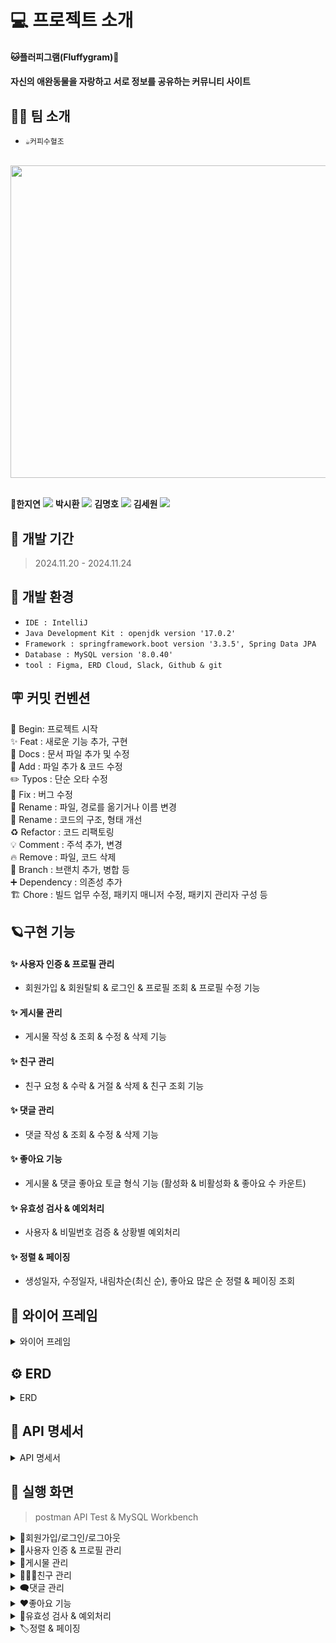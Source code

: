 # 💻 프로젝트 소개
#### **🐱플러피그램(Fluffygram)🐶**
#### 자신의 애완동물을 자랑하고 서로 정보를 공유하는 커뮤니티 사이트


## 👨‍💻 팀 소개
- `☕커피수혈조` <br>
<br>
<img src="https://github.com/user-attachments/assets/953b8b0f-564d-4560-b92c-79752cf1ca05" width="550" height="500"/>

<br> **🔗한지연** <a href="https://github.com/j-hann"><img src="https://img.shields.io/badge/Github-181717?style=for-the-badge&logo=Github&logoColor=white"></a>
**박시환** <a href="https://github.com/baksihwan"><img src="https://img.shields.io/badge/Github-181717?style=for-the-badge&logo=Github&logoColor=white"></a>
**김명호** <a href="https://github.com/KimMyungHo919"><img src="https://img.shields.io/badge/Github-181717?style=for-the-badge&logo=Github&logoColor=white"></a>
**김세원** <a href="https://github.com/taketheking"><img src="https://img.shields.io/badge/Github-181717?style=for-the-badge&logo=Github&logoColor=white"></a>

## 🚀 개발 기간
> 2024.11.20 - 2024.11.24


## 🌱 개발 환경
- `IDE : IntelliJ`
- `Java Development Kit : openjdk version '17.0.2'`
- `Framework : springframework.boot version '3.3.5', Spring Data JPA`
- `Database : MySQL version '8.0.40'`
- `tool : Figma, ERD Cloud, Slack, Github & git`

## 🪧 커밋 컨벤션
🎉 Begin: 프로젝트 시작 <br>
✨ Feat : 새로운 기능 추가, 구현<br>
📝 Docs : 문서 파일 추가 및 수정<br>
🔧 Add :  파일 추가 & 코드 수정<br>
✏️ Typos : 단순 오타 수정<br>
🐛 Fix : 버그 수정<br>
🚚 Rename : 파일, 경로를 옮기거나 이름 변경<br>
🎨 Rename : 코드의 구조, 형태 개선<br>
♻️ Refactor : 코드 리팩토링<br>
💡 Comment : 주석 추가, 변경<br>
🔥 Remove : 파일, 코드 삭제<br>
🔀 Branch : 브랜치 추가, 병합 등<br>
➕ Dependency : 의존성 추가<br>
🏗️ Chore : 빌드 업무 수정, 패키지 매니저 수정, 패키지 관리자 구성 등

## 🪐구현 기능

#### **✨ 사용자 인증 & 프로필 관리**
* 회원가입 & 회원탈퇴 & 로그인 & 프로필 조회 & 프로필 수정 기능
  
#### **✨ 게시물 관리**
* 게시물 작성 & 조회 & 수정 & 삭제 기능

#### **✨ 친구 관리**
* 친구 요청 & 수락 & 거절 & 삭제 & 친구 조회 기능

#### **✨ 댓글 관리**
* 댓글 작성 & 조회 & 수정 & 삭제 기능

#### **✨ 좋아요 기능**
* 게시물 & 댓글 좋아요 토글 형식 기능 (활성화 & 비활성화 & 좋아요 수 카운트)

#### **✨ 유효성 검사 & 예외처리**
* 사용자 & 비밀번호 검증 & 상황별 예외처리

#### **✨ 정렬 & 페이징**
* 생성일자, 수정일자, 내림차순(최신 순), 좋아요 많은 순 정렬 & 페이징 조회


## 📅 와이어 프레임
<details>
<summary>와이어 프레임</summary>

![image](https://github.com/user-attachments/assets/70632c8e-55c6-4c0c-9501-abe9b8194a1d)
![image](https://github.com/user-attachments/assets/e258d084-2ca2-46f8-886d-8bba94ae4c12)
![image](https://github.com/user-attachments/assets/80196432-b058-4554-bc09-8fb220da951c)
![image](https://github.com/user-attachments/assets/6891a9d1-5d89-458e-84af-55c9cfc7ea0f)
![image](https://github.com/user-attachments/assets/16128539-d75c-4c11-bb5a-69c977557310)
![image](https://github.com/user-attachments/assets/04812178-81a8-4331-bcfa-00d00a91d51d)


</details>

## ⚙️ ERD
<details>
<summary>ERD</summary>
  
![ERD 최종본](https://github.com/user-attachments/assets/54855e87-0072-488f-97f6-3553fa422b13)

</details>
  

## 📑 API 명세서
<details>
<summary>API 명세서</summary>
<br/>


## user
![image](https://github.com/user-attachments/assets/77ea07e7-38fd-4484-a47e-fa4f497e5803)
![image](https://github.com/user-attachments/assets/95f57699-3c8d-4d7c-b9ba-7d5d4aabba21)


## friend
![image](https://github.com/user-attachments/assets/1dc8caa1-a5ec-4859-9d67-62f866ac5ea3)


## board
![image](https://github.com/user-attachments/assets/ec9eea73-87ef-4c06-a1b6-0e24fbf9024c)


## comment
![image](https://github.com/user-attachments/assets/9b37ae68-7b7d-45f5-a0e0-e0f5d74d6093)


## image_file
![image](https://github.com/user-attachments/assets/622e5b1e-6ac3-47f8-b642-f74ab63c4abb)


## boardlike
![게시물 좋아요 API 수정본](https://github.com/user-attachments/assets/d95a5785-2e93-4f19-8381-0b5b4d6e6715)

## commentLike
![댓글 좋아요 API 수정본](https://github.com/user-attachments/assets/226f5904-278e-4b97-8c2d-f8ca149cf545)

</details>

## 🌟 실행 화면
> postman API Test &  MySQL Workbench
<details>
<summary> 🙋회원가입/로그인/로그아웃</summary>
  
#### ⭐ 회원가입
![image](https://github.com/user-attachments/assets/59ffd3c6-acde-460d-8604-9513bed12463)
#### ⭐ 로그인
![로그인](https://github.com/user-attachments/assets/e34db8a9-da0d-4da7-afb5-703a07eb14ef)
#### ⭐ 로그아웃
![로그아웃](https://github.com/user-attachments/assets/41e80a63-9e32-43e6-ba09-70fd9048883e)

</details>

<details>
<summary> 👩사용자 인증 & 프로필 관리</summary>
  
#### ⭐ 본인 사용자 조회
![image](https://github.com/user-attachments/assets/4bcb278d-caea-412b-8dfc-d1dedee90837)
#### ⭐ 다른 사용자 조회
![image](https://github.com/user-attachments/assets/d2fcb659-4b96-45db-85a5-b69b621c4e3d)
#### ⭐ 사용자 전체 조회 (pagination 적용)
![image](https://github.com/user-attachments/assets/2416950e-b8d4-420a-bae1-d8d4b373fd4c)
#### ⭐ 본인 사용자 수정
![image](https://github.com/user-attachments/assets/ffa935bc-6f60-4812-91ae-08956b34e54d)
#### ⭐ 본인 사용자 수정 후 조회

#### ⭐ 본인 사용자 삭제
![유저 삭제](https://github.com/user-attachments/assets/f0356c75-af2a-442a-b4ed-517fc954cbf3)
#### ⭐ 탈퇴한 회원 조회
![image](https://github.com/user-attachments/assets/97f6ed69-bc8f-4bac-bd5a-6c13062c742f)


</details>

<details>
<summary> 📑게시물 관리</summary>
  
#### ⭐ 게시물 등록
![image](https://github.com/user-attachments/assets/6a96727d-7a7a-4eb6-92d0-9f3a38879590)
#### ⭐ 게시물 전체 조회
![image](https://github.com/user-attachments/assets/92047157-db7d-4340-8079-6c08a80fd843)
#### ⭐ 게시물 단건 조회
![image](https://github.com/user-attachments/assets/85de567c-8657-4fa6-97a7-df153883d580)
#### ⭐ 게시물 수정
![image](https://github.com/user-attachments/assets/f773149c-9bca-4b2d-b748-afbdf5be5b6b)
#### ⭐ 게시물 수정 후 단건 조회
![image](https://github.com/user-attachments/assets/059dc9c9-54f8-4a5a-9fe1-2e6eb6b5e3ae)
#### ⭐ 게시물 삭제
![image](https://github.com/user-attachments/assets/c208436d-2655-4c4c-8000-031ec0e88f54)
#### ⭐ 게시물 삭제 후 전체 조회
![image](https://github.com/user-attachments/assets/61bcc358-1931-43b5-b77f-29d017eda3e8)

</details>

<details>
<summary> 🧑‍🤝‍🧑친구 관리</summary>

#### ⭐ 친구 요청
![친구요청](https://github.com/user-attachments/assets/0aa7fe49-0b89-4cbf-a39e-ede863b501d5)

- MySQL Workbench 조회시 REQUESTED 상태

![image](https://github.com/user-attachments/assets/0b476b61-b9ca-4ae6-a38d-0c649336b794)

#### ⭐ 친구 요청 거절
![image](https://github.com/user-attachments/assets/1a8760ac-e6cd-4810-a5ae-5ace3c902f98)

- MySQL Workbench 조회시 데이터 삭제됨

![image](https://github.com/user-attachments/assets/fb9c5464-365e-41ec-b550-8f8a8cef10b6)


#### ⭐ 친구 요청 수락
![image](https://github.com/user-attachments/assets/c5fb260e-0aa2-46e7-b128-b6e236fdea0b)

- MySQL Workbench 조회시 ACCEPTED 상태

![image](https://github.com/user-attachments/assets/c94f12e4-96a4-43ce-b864-30e0bbfdd2ad)

#### ⭐ 친구 전체 조회
![image](https://github.com/user-attachments/assets/1a068a4e-db1f-4196-a307-014d3c99f17e)

#### ⭐ 친구 삭제
![친구 삭제](https://github.com/user-attachments/assets/f09300e3-97fb-4857-8cda-2f7a6bd2c36a)

- MySQL Workbench 조회시 데이터 삭제됨

![image](https://github.com/user-attachments/assets/45d517e1-6826-4a64-8e0d-d9bb699a5eaf)





</details>

<details>
<summary> 🗨️댓글 관리</summary>
  
#### ⭐ 댓글 작성
![image](https://github.com/user-attachments/assets/2519b16c-8eb6-42d1-aaf5-78ffe39518c6)
#### ⭐ 댓글 수정
![image](https://github.com/user-attachments/assets/d24f8e8b-aefa-4017-925d-a90d169e2660)
#### ⭐ 댓글 전체 조회
![image](https://github.com/user-attachments/assets/b3b28ebd-befc-42bd-b453-633976564462)
#### ⭐ 댓글 삭제
![image](https://github.com/user-attachments/assets/27a40e37-e9d7-4407-ab65-ded84d1bfc06)
#### ⭐ 댓글 삭제 후 전체 조회
![image](https://github.com/user-attachments/assets/07951b03-5c0c-4eb1-ab8b-69dde4f21f94)


</details>

<details>
<summary> ❤️좋아요 기능</summary>
  
#### ⭐ 게시글 좋아요 활성화
![image](https://github.com/user-attachments/assets/5c41b974-b701-4413-8f9f-2ed4148a0f42)
#### ⭐ 게시글 좋아요 비활성화
![image](https://github.com/user-attachments/assets/ca39df41-6265-4d24-ba17-9975fc160665)
#### ⭐ 댓글 좋아요 활성화
![image](https://github.com/user-attachments/assets/f59939ad-a3fb-4730-a9c8-4da7f44b6650)
#### ⭐ 댓글 좋아요 비활성화
![image](https://github.com/user-attachments/assets/e1da93d1-42d9-45d4-bc61-1e2bcea91612)


</details>

<details>
<summary> 🚨유효성 검사 & 예외처리</summary>


#### ⭐ 회원가입시 동일한 이메일이 있을 경우
![image](https://github.com/user-attachments/assets/6170b592-a2f8-4e11-98d5-41aa231c326e)
#### ⭐ 회원가입시 필수 입력값 공백일 경우
![image](https://github.com/user-attachments/assets/b73da3e1-4b75-41b3-95c6-ca1181fe8007)

#### ⭐ 로그인시 이메일이 일치하지 않을 경우
![image](https://github.com/user-attachments/assets/0a495f72-e66c-47e9-9d2a-41f8165fd538)
#### ⭐ 로그인시 비밀번호가 일치하지 않을 경우
![image](https://github.com/user-attachments/assets/dd59ae05-02e5-466f-bece-f6ec5c66c532)

#### ⭐ 사용자 정보 수정시 수정하려는 비밀번호 형식이 올바르지 않을 경우
![image](https://github.com/user-attachments/assets/20585007-075b-407b-aa92-8cc8d159b62f)


#### ⭐ 친구 요청 거절 - 친구 요청한 사용자와 친구 요청 받은 사용자 id가 같을 경우
![image](https://github.com/user-attachments/assets/06a5d723-a162-4856-81f4-31111379a320)
#### ⭐ 친구 요청 수락 - 친구 요청한 사용자의 id가 데이터에 없을 경우
![image](https://github.com/user-attachments/assets/ece0ee35-464b-46f2-b229-7eac3627891c)

  
#### ⭐ 삭제된 게시글 좋아요
![좋아요 오류](https://github.com/user-attachments/assets/0a5e74da-19c0-413d-9678-7348ac1c5821)
#### ⭐ 탈퇴한 사용자가 좋아요 요청했을 경우 
![좋아요 오류2](https://github.com/user-attachments/assets/a42377f7-0a8e-4623-8bd8-efb268df50a9)


</details>

<details>
<summary> 🏷️정렬 & 페이징</summary>

#### ⭐ 사용자 전체 조회 페이징 전
![image](https://github.com/user-attachments/assets/8b4ff5dc-c1d1-4313-bd76-355a05ff1ef8)
#### ⭐ 사용자 전체 조회 페이징 후
![image](https://github.com/user-attachments/assets/f7f99cd6-2b3c-4dd3-af46-f2e7e362c6b1)


#### ⭐ 게시물 수정일 기준 정렬
![image](https://github.com/user-attachments/assets/90c71e11-5161-47ff-a9ac-a3fc4b674338)
#### ⭐ 게시물 생성일 기준 정렬
![image](https://github.com/user-attachments/assets/b9643b59-1a6c-42b2-8055-1ad619844295)
#### ⭐ 게시물 기간별 정렬
![image](https://github.com/user-attachments/assets/de9e3ff0-8c90-43d5-aed1-5da8cac3625b)
#### ⭐ 게시물 좋아요 많은 기준 정렬
![image](https://github.com/user-attachments/assets/4704972b-63e0-4696-bf0b-d47323920454)
#### ⭐ 게시물 생성일 기준 & 좋아요 많은 기준 정렬
![image](https://github.com/user-attachments/assets/83f94412-6e04-4ff3-9146-c58b91fb990a)


#### ⭐ 댓글 페이징 전 전체 조회
![image](https://github.com/user-attachments/assets/a83f5b03-1a9f-4f56-82ed-6ff5b6b6bd78)
#### ⭐ 댓글 페이징 후 전체 조회
![image](https://github.com/user-attachments/assets/26e1ccb7-392d-4be2-b9f2-2a1c2013f86c)


</details>


